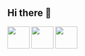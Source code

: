 ## Hi there 👋

<!--
**Mukito/Mukito** is a ✨ _special_ ✨ repository because its `README.md` (this file) appears on your GitHub profile.

Here are some ideas to get you started:

- 🔭 I’m currently working on ...
- 🌱 I’m currently learning ...
- 👯 I’m looking to collaborate on ...
- 🤔 I’m looking for help with ...
- 💬 Ask me about ...
- 📫 How to reach me: ...
- 😄 Pronouns: ...
- ⚡ Fun fact: ...
-->

<img width="50" height="50" src="https://cdn.jsdelivr.net/gh/devicons/devicon@latest/icons/github/github-original-wordmark.svg" />  
<img width="50" height="50" src="https://cdn.jsdelivr.net/gh/devicons/devicon@latest/icons/github/github-original-wordmark.svg" />
<img width="50" height="50" src="https://cdn.jsdelivr.net/gh/devicons/devicon@latest/icons/github/github-original-wordmark.svg" />
